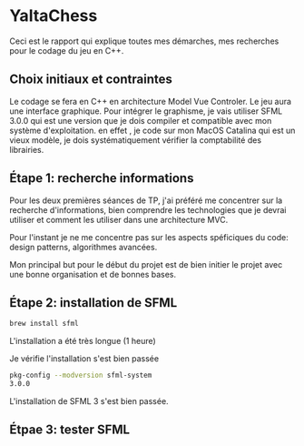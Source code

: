 # YaltaChess

Ceci est le rapport qui explique toutes mes démarches, mes recherches pour le codage du jeu en C++.



## Choix initiaux et contraintes

Le codage se fera en C++ en architecture Model Vue Controler. Le jeu aura une interface graphique. Pour intégrer le graphisme, je vais utiliser SFML 3.0.0 qui est une version que je dois compiler et compatible avec mon système d'exploitation. en effet , je code sur mon MacOS Catalina qui est un vieux modèle, je dois systématiquement vérifier la comptabilité des librairies.



## Étape 1: recherche informations

Pour les deux premières séances de TP, j'ai préféré me concentrer sur la recherche d'informations, bien comprendre les technologies que je devrai utiliser et comment les utiliser dans une architecture MVC.

Pour l'instant je ne me concentre pas sur les aspects spéficiques du code: design patterns, algorithmes avancées. 

Mon principal but pour le début du projet est de bien initier le projet avec une bonne organisation et de bonnes bases.



## Étape 2: installation de SFML 

```bash
brew install sfml
```

L'installation a été très longue (1 heure) 

Je vérifie l'installation s'est bien passée

```bash
pkg-config --modversion sfml-system
3.0.0
```

L'installation de SFML 3 s'est bien passée.



## Étpae 3: tester SFML

